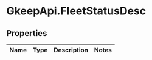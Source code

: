 # GkeepApi.FleetStatusDesc

## Properties
Name | Type | Description | Notes
------------ | ------------- | ------------- | -------------
